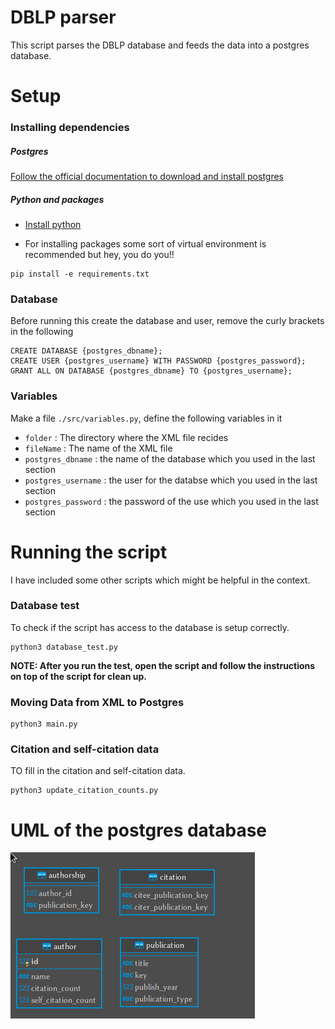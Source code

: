 # DBLP parser

This script parses the DBLP database and feeds the data into a postgres database.

# Setup

### Installing dependencies

##### Postgres

[Follow the official documentation to download and install postgres](https://www.postgresql.org/)

##### Python and packages

- [Install python](https://www.python.org/)

- For installing packages some sort of virtual environment is recommended but hey, you do you!!

```
pip install -e requirements.txt
```

### Database

Before running this create the database and user, remove the curly brackets in the following

```
CREATE DATABASE {postgres_dbname};
CREATE USER {postgres_username} WITH PASSWORD {postgres_password};
GRANT ALL ON DATABASE {postgres_dbname} TO {postgres_username};
```

### Variables

Make a file `./src/variables.py`, define the following variables in it

- `folder` : The directory where the XML file recides
- `fileName` : The name of the XML file
- `postgres_dbname` : the name of the database which you used in the last section
- `postgres_username` : the user for the databse which you used in the last section
- `postgres_password` :  the password of the use which you used in the last section


# Running the script

I have included some other scripts which might be helpful in the context.


### Database test

To check if the script has access to the database is setup correctly.

```
python3 database_test.py
```

**NOTE: After you run the test, open the script and follow the instructions on top of the script for clean up.**

### Moving Data from XML to Postgres

```
python3 main.py
```

### Citation and self-citation data

TO fill in the citation and self-citation data.
```
python3 update_citation_counts.py
```

# UML of the postgres database

![the uml](./uml.png)
